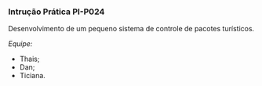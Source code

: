 ### Intrução Prática PI-P024

Desenvolvimento de um pequeno sistema de controle de pacotes 
turísticos.

*Equipe:*
- Thais;
- Dan;
- Ticiana.